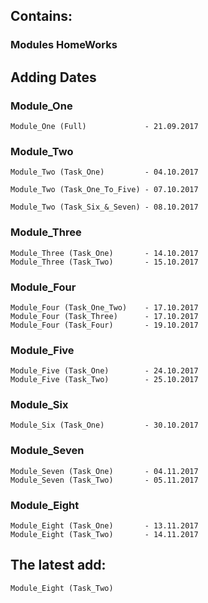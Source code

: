 ## Contains:

### Modules HomeWorks


## Adding Dates

### Module_One
```
Module_One (Full)             - 21.09.2017
```
### Module_Two
```
Module_Two (Task_One)         - 04.10.2017

Module_Two (Task_One_To_Five) - 07.10.2017

Module_Two (Task_Six_&_Seven) - 08.10.2017

```
### Module_Three
```
Module_Three (Task_One)       - 14.10.2017
Module_Three (Task_Two)       - 15.10.2017 
```
### Module_Four
```
Module_Four (Task_One_Two)    - 17.10.2017
Module_Four (Task_Three)      - 17.10.2017
Module_Four (Task_Four)       - 19.10.2017
```
### Module_Five
```
Module_Five (Task_One)        - 24.10.2017
Module_Five (Task_Two)        - 25.10.2017
```
### Module_Six
```
Module_Six (Task_One)         - 30.10.2017
```
### Module_Seven
```
Module_Seven (Task_One)       - 04.11.2017
Module_Seven (Task_Two)       - 05.11.2017
```
### Module_Eight
```
Module_Eight (Task_One)       - 13.11.2017
Module_Eight (Task_Two)       - 14.11.2017
```
## The latest add:
```
Module_Eight (Task_Two)
```
